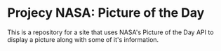 # Projecy NASA: Picture of the Day
This is a repository for a site that uses NASA's Picture of the Day API to display a picture along with some of it's information. 

